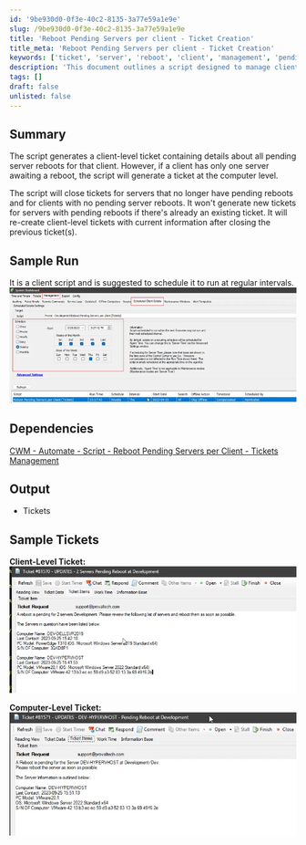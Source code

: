 ```yaml
---
id: '9be930d0-0f3e-40c2-8135-3a77e59a1e9e'
slug: /9be930d0-0f3e-40c2-8135-3a77e59a1e9e
title: 'Reboot Pending Servers per client - Ticket Creation'
title_meta: 'Reboot Pending Servers per client - Ticket Creation'
keywords: ['ticket', 'server', 'reboot', 'client', 'management', 'pending', 'automation']
description: 'This document outlines a script designed to manage client-level tickets for pending server reboots. It generates tickets based on the number of servers awaiting reboot, closes tickets for servers that no longer need reboots, and ensures that new tickets are created with the most current information. The script is intended for regular scheduling to maintain up-to-date ticket management.'
tags: []
draft: false
unlisted: false
---
```


## Summary

The script generates a client-level ticket containing details about all pending server reboots for that client. However, if a client has only one server awaiting a reboot, the script will generate a ticket at the computer level.

The script will close tickets for servers that no longer have pending reboots and for clients with no pending server reboots. It won't generate new tickets for servers with pending reboots if there's already an existing ticket. It will re-create client-level tickets with current information after closing the previous ticket(s).

## Sample Run

It is a client script and is suggested to schedule it to run at regular intervals.  
![Sample Run](../../../static/img/docs/9be930d0-0f3e-40c2-8135-3a77e59a1e9e/image_1_1.webp)

## Dependencies

[CWM - Automate - Script - Reboot Pending Servers per Client - Tickets Management](/docs/0d5f27c6-fa65-4a98-b32d-61426505aa1c)

## Output

- Tickets

## Sample Tickets

**Client-Level Ticket:**  
![Client-Level Ticket](../../../static/img/docs/9be930d0-0f3e-40c2-8135-3a77e59a1e9e/image_2_1.webp)  

**Computer-Level Ticket:**  
![Computer-Level Ticket](../../../static/img/docs/9be930d0-0f3e-40c2-8135-3a77e59a1e9e/image_3.webp)